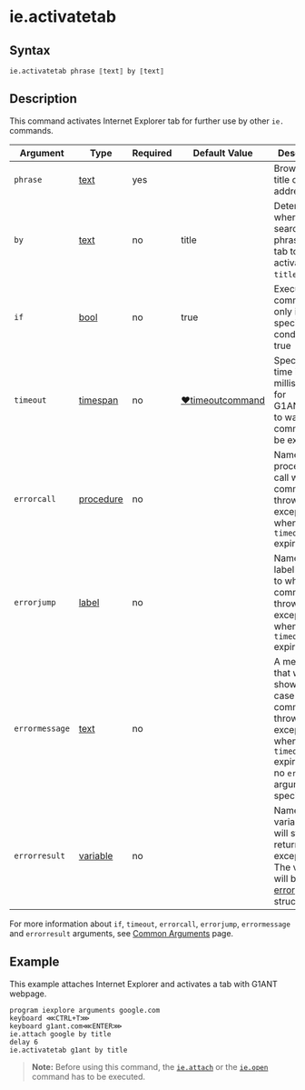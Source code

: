 # ie.activatetab

## Syntax

```G1ANT
ie.activatetab phrase ⟦text⟧ by ⟦text⟧
```

## Description

This command activates Internet Explorer tab for further use by other `ie.` commands.

| Argument | Type | Required | Default Value | Description |
| -------- | ---- | -------- | ------------- | ----------- |
|`phrase`| [text](../../G1ANT.Language/Structures/TextStructure.md) | yes |  | Browser tab title or URL address |
|`by`| [text](../../G1ANT.Language/Structures/TextStructure.md) | no | title | Determines where to search for a  phrase in a tab to activate it: `title` or `url` |
| `if`           | [bool](../../G1ANT.Language/Structures/BooleanStructure.md) | no       | true                                                        | Executes the command only if a specified condition is true   |
| `timeout`      | [timespan](../../G1ANT.Language/Structures/TimeSpanStructure.md) | no       | [♥timeoutcommand](../../G1ANT.Addon.Core/Variables/TimeoutCommandVariable.md) | Specifies time in milliseconds for G1ANT.Robot to wait for the command to be executed |
| `errorcall`    | [procedure](../../G1ANT.Language/Structures/ProcedureStructure.md) | no       |                                                             | Name of a procedure to call when the command throws an exception or when a given `timeout` expires |
| `errorjump`    | [label](../../G1ANT.Language/Structures/LabelStructure.md) | no       |                                                             | Name of the label to jump to when the command throws an exception or when a given `timeout` expires |
| `errormessage` | [text](../../G1ANT.Language/Structures/TextStructure.md) | no       |                                                             | A message that will be shown in case the command throws an exception or when a given `timeout` expires, and no `errorjump` argument is specified |
| `errorresult`  | [variable](../../G1ANT.Language/Structures/VariableStructure.md) | no       |                                                             | Name of a variable that will store the returned exception. The variable will be of [error](../../G1ANT.Language/Structures/ErrorStructure.md) structure  |

For more information about `if`, `timeout`, `errorcall`, `errorjump`, `errormessage` and `errorresult` arguments, see [Common Arguments](../../../appendices/common-arguments.md) page.

## Example

This example attaches Internet Explorer and activates a tab with G1ANT webpage.

```G1ANT
program iexplore arguments google.com
keyboard ⋘CTRL+T⋙
keyboard g1ant.com⋘ENTER⋙
ie.attach google by title
delay 6
ie.activatetab g1ant by title
```

> **Note:** Before using this command, the [`ie.attach`](../G1ANT.Addon.IExplorer/Commands/IEAttachCommand.md) or the [`ie.open`](../G1ANT.Addon.IExplorer/Commands/IEOpenCommand.md) command has to be executed.